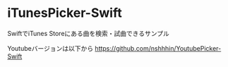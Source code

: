 # iTunesPicker-Swift
SwiftでiTunes Storeにある曲を検索・試曲できるサンプル

Youtubeバージョンは以下から
https://github.com/nshhhin/YoutubePicker-Swift
